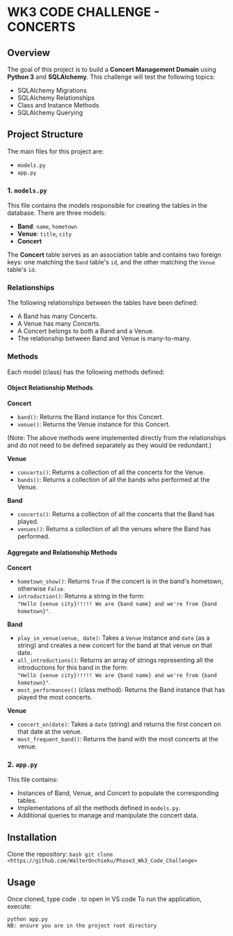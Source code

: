 # WK3 CODE CHALLENGE - CONCERTS

## Overview
The goal of this project is to build a **Concert Management Domain** using **Python 3** and **SQLAlchemy**. This challenge will test the following topics:
- SQLAlchemy Migrations
- SQLAlchemy Relationships
- Class and Instance Methods
- SQLAlchemy Querying

## Project Structure
The main files for this project are:
- `models.py`
- `app.py`

### 1. `models.py`
This file contains the models responsible for creating the tables in the database. There are three models:

- **Band**: `name`, `hometown`
- **Venue**: `title`, `city`
- **Concert**

The **Concert** table serves as an association table and contains two foreign keys: one matching the `Band` table's `id`, and the other matching the `Venue` table's `id`.

### Relationships
The following relationships between the tables have been defined:
- A Band has many Concerts.
- A Venue has many Concerts.
- A Concert belongs to both a Band and a Venue.
- The relationship between Band and Venue is many-to-many.

### Methods
Each model (class) has the following methods defined:

#### Object Relationship Methods
**Concert**
- `band()`: Returns the Band instance for this Concert.
- `venue()`: Returns the Venue instance for this Concert.
  
(Note: The above methods were implemented directly from the relationships and do not need to be defined separately as they would be redundant.)

**Venue**
- `concerts()`: Returns a collection of all the concerts for the Venue.
- `bands()`: Returns a collection of all the bands who performed at the Venue.

**Band**
- `concerts()`: Returns a collection of all the concerts that the Band has played.
- `venues()`: Returns a collection of all the venues where the Band has performed.

#### Aggregate and Relationship Methods
**Concert**
- `hometown_show()`: Returns `True` if the concert is in the band's hometown, otherwise `False`.
- `introduction()`: Returns a string in the form:  
  `"Hello {venue city}!!!!! We are {band name} and we're from {band hometown}"`.

**Band**
- `play_in_venue(venue, date)`: Takes a `Venue` instance and `date` (as a string) and creates a new concert for the band at that venue on that date.
- `all_introductions()`: Returns an array of strings representing all the introductions for this band in the form:  
  `"Hello {venue city}!!!!! We are {band name} and we're from {band hometown}"`.
- `most_performances()` (class method): Returns the Band instance that has played the most concerts.

**Venue**
- `concert_on(date)`: Takes a `date` (string) and returns the first concert on that date at the venue.
- `most_frequent_band()`: Returns the band with the most concerts at the venue.

### 2. `app.py`
This file contains:
- Instances of Band, Venue, and Concert to populate the corresponding tables.
- Implementations of all the methods defined in `models.py`.
- Additional queries to manage and manipulate the concert data.

## Installation
Clone the repository:
    ```bash
    git clone <https://github.com/WalterOnchieku/Phase3_Wk3_Code_Challenge>
    ```


## Usage
Once cloned, type code . to open in VS code
To run the application, execute:
```bash
python app.py
NB: ensure you are in the project root directory
